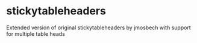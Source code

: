 stickytableheaders
==================

Extended version of original stickytableheaders by jmosbech with support for multiple table heads
